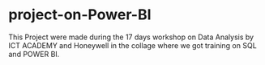 # project-on-Power-BI

This Project were made during the 17 days workshop on Data Analysis by ICT ACADEMY and Honeywell in the collage where we got training on SQL and POWER BI.

